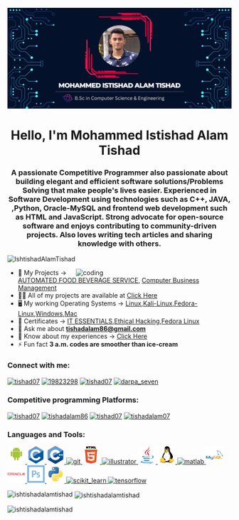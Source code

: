 ![ProfilePicture](https://github.com/IshtishadAlamTishad/IshtishadAlamTishad/blob/main/Banner.png)

<h1 align="center">Hello, I'm Mohammed Istishad Alam Tishad</h1>
<h3 align="center">A passionate Competitive Programmer also passionate about building elegant and efficient software solutions/Problems Solving that make people's lives easier. Experienced in Software Development using technologies such as C++, JAVA, ,Python, Oracle-MySQL and frontend web development such as HTML and JavaScript. Strong advocate for open-source software and enjoys contributing to community-driven projects. Also loves writing tech articles and sharing knowledge with others.</h3>
<p align="left"> <img src="https://komarev.com/ghpvc/?username=IshtishadAlamTishad&label=Profile%20views&color=0e75b6&style=flat" alt="IshtishadAlamTishad" /> </p>

<img align="right" alt="coding" width="350" src="https://cdn.dribbble.com/users/416610/screenshots/4801105/coding_desk_flat_vector_ui_ux_design_illustration_motion_animation_gif2.gif">

- 👯 My Projects -> [AUTOMATED FOOD BEVERAGE SERVICE](https://github.com/IshtishadAlamTishad/AUTOMATED-FOOD-BEVERAGE-SERVICE), 
[Computer Business Management](https://github.com/IshtishadAlamTishad/ComputerBusiness_Management)
- 👨‍💻 All of my projects are available at [Click Here](https://github.com/IshtishadAlamTishad)
- 🖥️ My working Operating Systems -> [Linux](Linux),[Kali-Linux](Kali-Linux),[Fedora-Linux](Fedora-Linux),[Windows](Windows),[Mac](Mac)
- 🏅 Certificates -> [IT ESSENTIALS](https://drive.google.com/file/d/1-qbO-8oO891S6kSmFWCbHBokhU0W6v6F/view?usp=sharing),[Ethical Hacking](https://drive.google.com/file/d/1EyTqrT3V348A893hEjG-OxMloCB3ygLJ/view?usp=drivesdk),[Fedora Linux](https://drive.google.com/file/d/1VOXsVBbGhWbjOuTA1hVRhEGawPIB-dkr/view?usp=drivesdk)
- 💬 Ask me about **tishadalam86@gmail.com**
- 📄 Know about my experiences -> [Click Here](https://www.linkedin.com/in/tishad07/)
- ⚡ Fun fact **3 a.m. codes are smoother than ice-cream**

<h3 align="left">Connect with me:</h3>
<p align="left">
<a href="https://linkedin.com/in/tishad07" target="blank"><img align="center" src="https://raw.githubusercontent.com/rahuldkjain/github-profile-readme-generator/master/src/images/icons/Social/linked-in-alt.svg" alt="tishad07" height="30" width="40" /></a>
<a href="https://stackoverflow.com/users/19823298" target="blank"><img align="center" src="https://raw.githubusercontent.com/rahuldkjain/github-profile-readme-generator/master/src/images/icons/Social/stack-overflow.svg" alt="19823298" height="30" width="40" /></a>
<a href="https://fb.com/tishad07" target="blank"><img align="center" src="https://raw.githubusercontent.com/rahuldkjain/github-profile-readme-generator/master/src/images/icons/Social/facebook.svg" alt="tishad07" height="30" width="40" /></a>
<a href="https://www.youtube.com/c/darpa_seven" target="blank"><img align="center" src="https://raw.githubusercontent.com/rahuldkjain/github-profile-readme-generator/master/src/images/icons/Social/youtube.svg" alt="darpa_seven" height="30" width="40" /></a>
</p>  

<h3 align="left">Competitive programming Platforms:</h3>
<p align="left">
<a href="https://codeforces.com/profile/tishad07" target="blank"><img align="center" src="https://raw.githubusercontent.com/rahuldkjain/github-profile-readme-generator/master/src/images/icons/Social/codeforces.svg" alt="tishad07" height="30" width="40" /></a>
<a href="https://www.hackerrank.com/tishadalam86?hr_r=1" target="blank"><img align="center" src="https://raw.githubusercontent.com/rahuldkjain/github-profile-readme-generator/master/src/images/icons/Social/hackerrank.svg" alt="tishadalam86" height="30" width="40" /></a>
<a href="https://www.leetcode.com/tishad07" target="blank"><img align="center" src="https://raw.githubusercontent.com/rahuldkjain/github-profile-readme-generator/master/src/images/icons/Social/leet-code.svg" alt="tishad07" height="30" width="40" /></a>
<a href="https://auth.geeksforgeeks.org/user/tishadalam07" target="blank"><img align="center" src="https://raw.githubusercontent.com/rahuldkjain/github-profile-readme-generator/master/src/images/icons/Social/geeks-for-geeks.svg" alt="tishadalam07" height="30" width="40" /></a>
</p>

<h3 align="left">Languages and Tools:</h3>
<p align="left"> <a href="https://developer.android.com" target="_blank" rel="noreferrer"> <img src="https://raw.githubusercontent.com/devicons/devicon/master/icons/android/android-original-wordmark.svg" alt="android" width="40" height="40"/> </a> <a href="https://www.cprogramming.com/" target="_blank" rel="noreferrer"> <img src="https://raw.githubusercontent.com/devicons/devicon/master/icons/c/c-original.svg" alt="c" width="40" height="40"/> </a> <a href="https://www.w3schools.com/cpp/" target="_blank" rel="noreferrer"> <img src="https://raw.githubusercontent.com/devicons/devicon/master/icons/cplusplus/cplusplus-original.svg" alt="cplusplus" width="40" height="40"/> </a> <a href="https://git-scm.com/" target="_blank" rel="noreferrer"> <img src="https://www.vectorlogo.zone/logos/git-scm/git-scm-icon.svg" alt="git" width="40" height="40"/> </a> <a href="https://www.w3.org/html/" target="_blank" rel="noreferrer"> <img src="https://raw.githubusercontent.com/devicons/devicon/master/icons/html5/html5-original-wordmark.svg" alt="html5" width="40" height="40"/> </a> <a href="https://www.adobe.com/in/products/illustrator.html" target="_blank" rel="noreferrer"> <img src="https://www.vectorlogo.zone/logos/adobe_illustrator/adobe_illustrator-icon.svg" alt="illustrator" width="40" height="40"/> </a> <a href="https://www.java.com" target="_blank" rel="noreferrer"> <img src="https://raw.githubusercontent.com/devicons/devicon/master/icons/java/java-original.svg" alt="java" width="40" height="40"/> </a> <a href="https://www.linux.org/" target="_blank" rel="noreferrer"> <img src="https://raw.githubusercontent.com/devicons/devicon/master/icons/linux/linux-original.svg" alt="linux" width="40" height="40"/> </a> <a href="https://www.mathworks.com/" target="_blank" rel="noreferrer"> <img src="https://upload.wikimedia.org/wikipedia/commons/2/21/Matlab_Logo.png" alt="matlab" width="40" height="40"/> </a> <a href="https://www.mysql.com/" target="_blank" rel="noreferrer"> <img src="https://raw.githubusercontent.com/devicons/devicon/master/icons/mysql/mysql-original-wordmark.svg" alt="mysql" width="40" height="40"/> </a> <a href="https://www.oracle.com/" target="_blank" rel="noreferrer"> <img src="https://raw.githubusercontent.com/devicons/devicon/master/icons/oracle/oracle-original.svg" alt="oracle" width="40" height="40"/> </a> <a href="https://www.photoshop.com/en" target="_blank" rel="noreferrer"> <img src="https://raw.githubusercontent.com/devicons/devicon/master/icons/photoshop/photoshop-line.svg" alt="photoshop" width="40" height="40"/> </a> <a href="https://www.python.org" target="_blank" rel="noreferrer"> <img src="https://raw.githubusercontent.com/devicons/devicon/master/icons/python/python-original.svg" alt="python" width="40" height="40"/> </a> <a href="https://scikit-learn.org/" target="_blank" rel="noreferrer"> <img src="https://upload.wikimedia.org/wikipedia/commons/0/05/Scikit_learn_logo_small.svg" alt="scikit_learn" width="40" height="40"/> </a> <a href="https://www.tensorflow.org" target="_blank" rel="noreferrer"> <img src="https://www.vectorlogo.zone/logos/tensorflow/tensorflow-icon.svg" alt="tensorflow" width="40" height="40"/> </a> </p>

<p><img align="left" src="https://github-readme-stats-ishtishadalamtishad.vercel.app/api/top-langs?username=ishtishadalamtishad&show_icons=true&locale=en&layout=compact&theme=dracula" alt="ishtishadalamtishad" /></p>
<p>&nbsp;<img align="center" src="https://github-readme-stats-ishtishadalamtishad.vercel.app/api?username=ishtishadalamtishad&show_icons=true&locale=en&theme=radical" alt="ishtishadalamtishad" /></p>
<p><img align="center" src="https://github-readme-streak-stats.herokuapp.com/?user=ishtishadalamtishad&theme=radical" alt="ishtishadalamtishad" /></p>

